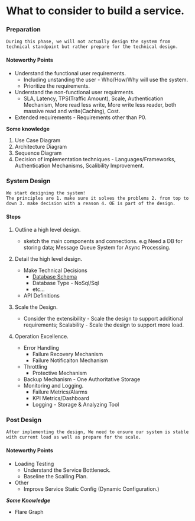 # What to consider to build a service.

### Preparation  
```  
During this phase, we will not actually design the system from technical standpoint but rather prepare for the technical design. 
``` 
#### Noteworthy Points #### 
   
* Understand the functional user requirements.      
	* Including unstanding the user - Who/How/Why will use the system.
	* Prioritize the requirements.  
* Understand the non-functional user requirments.     
	* SLA, Latency, TPS(Traffic Amount), Scale, Authentication Mechanism, More read less write, More write less reader, both massive read and write(Caching), Cost.  
* Extended requirements - Requirements other than P0.  

**Some knowledge**  
1. Use Case Diagram
2. Architecture Diagram 
3. Sequence Diagram
4. Decision of implementation techniques - Languages/Frameworks, Authentication Mechanisms, Scalibility Improvement.
  
### System Design   
```  
We start designing the system!  
The principles are 1. make sure it solves the problems 2. from top to down 3. make decision with a reason 4. OE is part of the design.
```
#### Steps ####  
	  
1. Outline a high level design.  
	* sketch the main components and connections. e.g Need a DB for storing data; Message Queue System for Async Processing.   

2. Detail the high level design.   
	* Make Technical Decisions    
		* [Database Schema](https://github.com/HUAZHEYINy/NOTE/blob/master/DatabaseRelated/ChooseARightDB.md)
		* Database Type - NoSql/Sql    
		* etc...  
	* API Definitions  
	  
3. Scale the Design.  
	* Consider the extensibility - Scale the design to support additional requirements; Scalability - Scale the design to support more load.  
	    
4. Operation Excellence.  
	* Error Handling   
		* Failure Recovery Mechanism  
		* Failure Notificaiton Mechanism  
	* Throttling  
		* Protective Mechanism  
	* Backup Mechanism - One Authoritative Storage  
	* Monitoring and Logging.  
		* Failure Metrics/Alarms  
		* KPI Metrics/Dashboard
		* Logging  - Storage & Analyzing Tool  

### Post Design      
```  
After implementing the design, We need to ensure our system is stable with current load as well as prepare for the scale.   
```

#### Noteworthy Points ####      

* Loading Testing  
	* Understand the Service Bottleneck.    
	* Baseline the Scalling Plan.
* Other  
	* Improve Service Static Config (Dynamic Configuration.)
  
***Some Knowledge***  
  
  * Flare Graph

